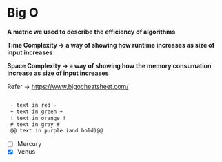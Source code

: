 # Big O 

  **A metric we used to describe the efficiency of algorithms**
  
  **Time Complexity -> a way of showing how runtime increases as size of input increases**
  
  **Space Complexity -> a way of showing how the memory consumation increase as size of input increases**

  Refer -> https://www.bigocheatsheet.com/
  
  
 ```diff

  - text in red -
  + text in green +
  ! text in orange !
  # text in gray #
  @@ text in purple (and bold)@@
 ```

 - [ ] Mercury
  - [x] Venus
